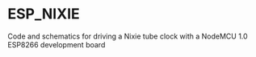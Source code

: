 # ESP_NIXIE
Code and schematics for driving a Nixie tube clock with a NodeMCU 1.0 ESP8266 development board
